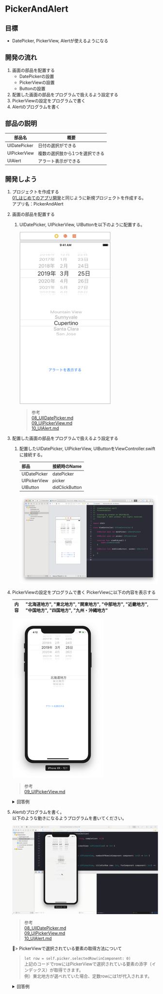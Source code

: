 # PickerAndAlert

## 目標
- DatePicker, PickerView, Alertが使えるようになる

## 開発の流れ

1. 画面の部品を配置する
	- DatePickerの設置
	- PickerViewの設置
	- Buttonの設置
2. 配置した画面の部品をプログラムで扱えるよう設定する
3. PickerViewの設定をプログラムで書く
4. Alertのプログラムを書く

## 部品の説明

|部品名|概要|
|---|---|
| UIDatePicker |日付の選択ができる|
| UIPickerView |複数の選択肢から1つを選択できる|
| UIAlert |アラート表示ができる|

## 開発しよう

1. プロジェクトを作成する  
	[01_はじめてのアプリ開発](./01_はじめてのアプリ開発.md)と同じように新規プロジェクトを作成する。  
	アプリ名：PickerAndAlert
	
2. 画面の部品を配置する
	1. UIDatePicker, UIPickerView, UIButtonを以下のように配置する。

		<img src="./img/PickerAndAlert.png" width="300px">

		> 参考  
		> [08_UIIDatePicker.md](./各パーツ/08_UIIDatePicker.md)  
		> [09_UIPickerView.md](./各パーツ/09_UIPickerView.md)  
		> [10_UIAlert.md](./各パーツ/10_UIAlert.md)  

3. 配置した画面の部品をプログラムで扱えるよう設定する
	1. 配置したUIDatePicker, UIPickerView, UIButtonをViewController.swiftに接続する。

		|部品|接続時のName|
		|---|---|
		|UIDatePicker|datePicker|
		|UIPickerView|picker|
		|UIButton|didClickButton|

		![Swiftロゴ](./img/connect_picker.png)

4. PickerViewの設定をプログラムで書く
	PickerViewに以下の内容を表示する
	
	|内容|"北海道地方", "東北地方", "関東地方", "中部地方", "近畿地方", "中国地方", "四国地方", "九州・沖縄地方"|
	|---|---|

	<img src="./img/add_picker_content.png" width="300px">

	> 参考  
	> [09_UIPickerView.md](./各パーツ/09_UIPickerView.md)  

	<details><summary>回答例</summary><div>
	
	```
	class ViewController: UIViewController, UIPickerViewDelegate, UIPickerViewDataSource {
		
		@IBOutlet weak var datePicker: UIDatePicker!
		
		@IBOutlet weak var picker: UIPickerView!
		
		let regions = ["北海道地方", "東北地方", "関東地方", "中部地方", "近畿地方", "中国地方", "四国地方", "九州・沖縄地方    "]
		
		override func viewDidLoad() {
			super.viewDidLoad()
				
			picker.dataSource = self
			picker.delegate = self
		}
		
		@IBAction func didClickButton(_ sender: UIButton) {
				
		}
		
		func numberOfComponents(in pickerView: UIPickerView) -> Int {
			return 1
		}
		
		func pickerView(_ pickerView: UIPickerView, numberOfRowsInComponent component: Int) -> Int {
			return regions.count
		}
		
		func pickerView(_ pickerView: UIPickerView, titleForRow row: Int, forComponent component: Int) -> String? {
			return regions[row]
		}
	}
	```
	</div></details>

5. Alertのプログラムを書く。  
	以下のような動きになるようプログラムを書いてください。

	![Swiftロゴ](./img/PickerAndAlertProject.gif)

	> 参考  
	> [08_UIIDatePicker.md](./各パーツ/08_UIIDatePicker.md)  
	> [09_UIPickerView.md](./各パーツ/09_UIPickerView.md)  
	> [10_UIAlert.md](./各パーツ/10_UIAlert.md)  

	> PickerViewで選択されている要素の取得方法について  
	> ```let row = self.picker.selectedRow(inComponent: 0)```  
	> 上記のコードでrowにはPickerViewで選択されている要素の添字（インデックス）が取得できます。  
	> 例）東北地方が選べれていた場合、定数rowには1が代入されます。



	<details><summary>回答例</summary><div>
	
	```
	class ViewController: UIViewController, UIPickerViewDelegate, UIPickerViewDataSource {
    
    	　　@IBOutlet weak var datePicker: UIDatePicker!
    
    	　　@IBOutlet weak var picker: UIPickerView!
    
    	　　let regions = ["北海道地方", "東北地方", "関東地方", "中部地方", "近畿地方", "中国地方", "四国地方", "九州・沖縄地方    "]
    
    	　　override func viewDidLoad() {
	　　　　super.viewDidLoad()

	　　　　picker.dataSource = self
	　　　　picker.delegate = self
	　　}
    
	    @IBAction func didClickButton(_ sender: UIButton) {
		let alert = UIAlertController(title: "出力対象", message: "操作を選択してください", preferredStyle: .alert)

		let printDateAction = UIAlertAction(title: "日付を出力", style: .default) { (UIAlertAction) in
		    print(self.datePicker.date)
		}

		let printRegionAction = UIAlertAction(title: "地方名を出力", style: .default) { (UIAlertAction) in
		    let row = self.picker.selectedRow(inComponent: 0)
		    print(self.regions[row])
		}

		let printNoAction = UIAlertAction(title: "いいえ", style: .destructive) { (UIAlertAction) in
		    print("いいえが押されました")
		}

		let printCancelAction = UIAlertAction(title: "キャンセル", style: .cancel) { (UIAlertAction) in
		    print("キャンセルが押されました")
		}

		alert.addAction(printDateAction)
		alert.addAction(printRegionAction)
		alert.addAction(printNoAction)
		alert.addAction(printCancelAction)

		present(alert, animated: true, completion: nil)
	    }

	    func numberOfComponents(in pickerView: UIPickerView) -> Int {
		return 1
	    }

	    func pickerView(_ pickerView: UIPickerView, numberOfRowsInComponent component: Int) -> Int {
		return regions.count
	    }

	    func pickerView(_ pickerView: UIPickerView, titleForRow row: Int, forComponent component: Int) -> String? {
		return regions[row]
	    }

	}
	```
	</div></details>

